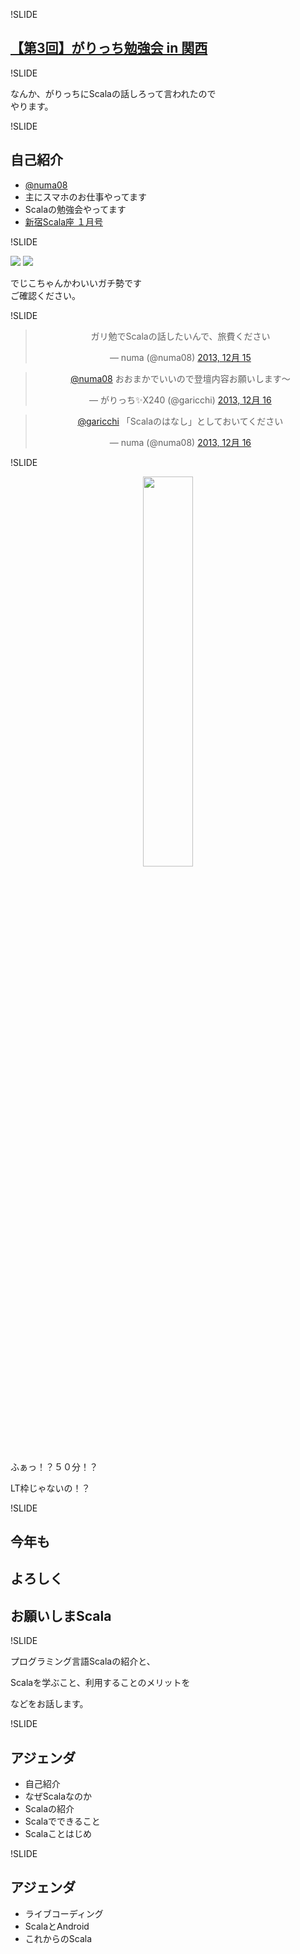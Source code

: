 !SLIDE

## [【第3回】がりっち勉強会 in 関西](http://atnd.org/events/46433)

!SLIDE

なんか、がりっちにScalaの話しろって言われたので<br>やります。

!SLIDE

## 自己紹介

 - [@numa08](https://twitter.com/numa08)
 - 主にスマホのお仕事やってます
 - Scalaの勉強会やってます
 - [新宿Scala座 １月号](http://www.zusaar.com/event/2527004)

!SLIDE

![](https://pbs.twimg.com/profile_images/3515963822/d170450067e57d83a38969c61f2d0864.jpeg)
![](https://pbs.twimg.com/profile_images/378800000364700845/3b5c786d62e10cdb369d4cb1459f4d4b.jpeg)

でじこちゃんかわいいガチ勢です<br>ご確認ください。

!SLIDE
<center>
<blockquote class="twitter-tweet" lang="ja"><p>ガリ勉でScalaの話したいんで、旅費ください</p>&mdash; numa (@numa08) <a href="https://twitter.com/numa08/statuses/412245185641197572">2013, 12月 15</a></blockquote>
<script async src="//platform.twitter.com/widgets.js" charset="utf-8"></script>
<blockquote class="twitter-tweet" lang="ja"><p><a href="https://twitter.com/numa08">@numa08</a> おおまかでいいので登壇内容お願いします～</p>&mdash; がりっち✨X240 (@garicchi) <a href="https://twitter.com/garicchi/statuses/412573911587377154">2013, 12月 16</a></blockquote>
<script async src="//platform.twitter.com/widgets.js" charset="utf-8"></script>
<blockquote class="twitter-tweet" lang="ja"><p><a href="https://twitter.com/garicchi">@garicchi</a> 「Scalaのはなし」としておいてください</p>&mdash; numa (@numa08) <a href="https://twitter.com/numa08/statuses/412592395406958592">2013, 12月 16</a></blockquote>
<script async src="//platform.twitter.com/widgets.js" charset="utf-8"></script>
</center>

!SLIDE

<center>
<img alt="" src="introduct/ss1.png" width="40%" height="40%">
</center>

ふぁっ！？５０分！？

LT枠じゃないの！？

!SLIDE

## 今年も
## よろしく
## お願いしまScala

!SLIDE

プログラミング言語Scalaの紹介と、

Scalaを学ぶこと、利用することのメリットを

などをお話します。

!SLIDE

## アジェンダ

   * 自己紹介
   * なぜScalaなのか
   * Scalaの紹介
   * Scalaでできること
   * Scalaことはじめ

!SLIDE

## アジェンダ

   * ライブコーディング
   * ScalaとAndroid
   * これからのScala
